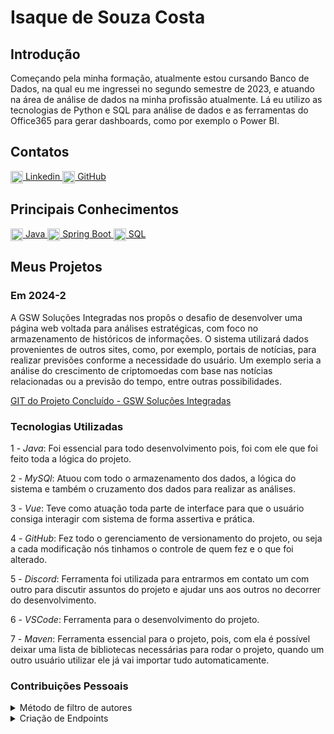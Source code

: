# Isaque de Souza Costa

## Introdução
Começando pela minha formação, atualmente estou cursando Banco de Dados, na qual eu me ingressei no segundo semestre de 2023, e atuando na área de análise de dados na minha profissão atualmente. Lá eu utilizo as tecnologias de Python e SQL para análise de dados e as ferramentas do Office365 para gerar dashboards, como por exemplo o Power BI.

## Contatos
<a href="https://www.linkedin.com/in/seu-usuario" target="_blank">
  <img src="https://cdn.jsdelivr.net/gh/devicons/devicon/icons/linkedin/linkedin-original.svg" alt="LinkedIn" width="20" style="vertical-align: middle;"/>
  Linkedin
</a>
<a href="https://github.com/Isaque-BD" target="_blank">
  <img src="https://cdn.jsdelivr.net/gh/devicons/devicon/icons/github/github-original.svg" alt="GitHub" width="20" style="vertical-align: middle;"/>
  GitHub
</a>

## Principais Conhecimentos

<a href="https://www.java.com" target="_blank">
  <img src="https://cdn.jsdelivr.net/gh/devicons/devicon/icons/java/java-original.svg" alt="Java" width="20" style="vertical-align: middle;"/>
  Java
</a>
<a href="https://spring.io/projects/spring-boot" target="_blank">
  <img src="https://cdn.jsdelivr.net/gh/devicons/devicon/icons/spring/spring-original.svg" alt="Spring Boot" width="20" style="vertical-align: middle;"/>
  Spring Boot
</a>
<a href="https://www.mysql.com" target="_blank">
  <img src="https://cdn.jsdelivr.net/gh/devicons/devicon/icons/mysql/mysql-original.svg" alt="SQL" width="20" style="vertical-align: middle;"/>
  SQL
</a>

## Meus Projetos

### Em 2024-2
A GSW Soluções Integradas nos propôs o desafio de desenvolver uma página web voltada para análises estratégicas, com foco no armazenamento de históricos de informações. O sistema utilizará dados provenientes de outros sites, como, por exemplo, portais de notícias, para realizar previsões conforme a necessidade do usuário. Um exemplo seria a análise do crescimento de criptomoedas com base nas notícias relacionadas ou a previsão do tempo, entre outras possibilidades.

[GIT do Projeto Concluído - GSW Soluções Integradas](https://github.com/Morpheus-Fatec/morpheus/tree/main)

### Tecnologias Utilizadas
1 - *Java*: Foi essencial para todo desenvolvimento pois, foi com ele que foi feito toda a lógica do projeto.

2 - *MySQl*: Atuou com todo o armazenamento dos dados, a lógica do sistema e também o cruzamento dos dados para realizar as análises.

3 - *Vue*: Teve como atuação toda parte de interface para que o usuário consiga interagir com sistema de forma assertiva e prática.

4 - *GitHub*: Fez todo o gerenciamento de versionamento do projeto, ou seja a cada modificação nós tinhamos o controle de quem fez e o que foi alterado.

5 - *Discord*: Ferramenta foi utilizada para entrarmos em contato um com outro para discutir assuntos do projeto e ajudar uns aos outros no decorrer do desenvolvimento.

6 - *VSCode*: Ferramenta para o desenvolvimento do projeto.

7 - *Maven*: Ferramenta essencial para o projeto, pois, com ela é possível deixar uma lista de bibliotecas necessárias para rodar o projeto, quando um outro usuário utilizar ele já vai importar tudo automaticamente.

### Contribuições Pessoais

<details>
  <summary>Método de filtro de autores</summary>


      @Service
      public class NewsAuthorService {
        @Autowired
        private NewsAuthorRepository newsAuthorRepository;
    
        public List<NewsAuthorDTO> getAllAuthors() {
            return newsAuthorRepository.findAll().stream()
                .map(author -> new NewsAuthorDTO(author.getAutId(), author.getAutName()))
                .collect(Collectors.toList());
        }
      }

Esse método busca todos os autores de notícias do banco.

- findAll() retorna uma lista de entidades NewsAuthor (por exemplo).

- .stream() transforma essa lista em um stream para operar de forma funcional.

- .map(...) converte cada entidade em um DTO (Data Transfer Object) chamado NewsAuthorDTO. Tem como objetivo não retornar todas as informações, pois, não são necessárias mostrar todas elas.

- .collect(Collectors.toList()) junta os resultados mapeados numa nova lista.
  
</details> 

<details>
  <summary>Criação de Endpoints</summary>
     A função de endpoint tem como objetivo criar ponto de acesso para o cliente (a aplicação) enviar requisições e receber respostas do servidor da API.
     aqui está exemplo de um endpoint que eu desenvolvi durante o projeto:
  
      public class ApiEndpointDTO{
          private int code;      
          private String address; 
          private String source;  
          private String method;  
      
          public void setMethod(int post, int get) {
              if (post == 1) {
                  this.method = "POST";
              } else if (get == 1) {
                  this.method = "GET";
              }
          }
      }
  </detais>

Minhas contribuições para o projeto foi bastante atrelado ao retorno das informações, para o usuário, quanto na persistência de dados, tudo isso utilizando as tecnologias Spring boot, Java junto com a biblioteca do Hibernate, que permite fazer o controle dos dados no banco SQL com comandos em Java. Sendo mais detalhista nas tasks que eu realizei consistiu em fazer filtros, paginação (é uma prática muito utilizada para não sobrecarregar a página, deixando limitado os dados por blocos, pois, imagina um banco com 1000 dados retornando tudo de uma só vez para o FrontEnd, não é nada prático) e tratamento do retorno dos dados, ou seja, retornando os dados apenas o que é necessário para o usuário final.
No código logo abaixo tem um exemplo que demonstra de como é feito um filtro junto com a paginação por "trás das câmaras":
```
    public PaginatedApi<ApiEndpointDTO> getFilteredEndpoints(ApiFilterRequestDTO filterRequest, Pageable pageable) {

        List<Api> apis = apiRepository.findAll();

        List<ApiEndpointDTO> result = new ArrayList<>();

        for (Api api : apis) {
            if (filterRequest.getCode() == null || filterRequest.getCode().contains(api.getCode())) {
                ApiContent data = apiContentRepository.findFirstByApiId(api);

                if (data != null) {
                    ApiEndpointDTO dto = new ApiEndpointDTO();
                    dto.setCode(api.getCode());
                    dto.setAddress(api.getAddress());
                    dto.setSource(data.getApiContent());
                    dto.setMethod(api.getPost(), api.getGet());
                    result.add(dto);
                }
            }
        }

        int totalElements = result.size();
        int totalPages = (int) Math.ceil((double) totalElements / pageable.getPageSize());
        int start = Math.min((int) pageable.getOffset(), totalElements);
        int end = Math.min(start + pageable.getPageSize(), totalElements);
        List<ApiEndpointDTO> currentPageContent = result.subList(start, end);

        return new PaginatedApi<>(currentPageContent, pageable.getPageSize(), totalPages);
    }

```
## Hard Skills

Durante esse semestre eu desenvolvi bastante minha autonomia em programação com o Java, conseguindo fazer a maior parte das minhas tasks apenas com meu conhecimento e pesquisas.

## Soft Skill

Nesse projeto aprimorei um pouco minha comunicação, pois eu não sou uma pessoa que se comunica muito bem, mas toda dúvida que eu tive eu fui perguntando até ficar tudo claro para mim, muitas vezes eu ficava com receio de perguntar algo novamente, mas foi algo que eu fui trabalhando aos poucos.








